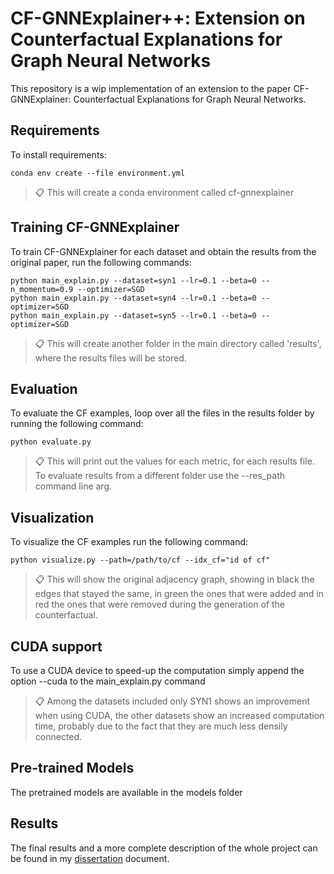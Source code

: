 # CF-GNNExplainer++: Extension on Counterfactual Explanations for Graph Neural Networks

This repository is a wip implementation of an extension to the paper CF-GNNExplainer: Counterfactual Explanations for Graph Neural Networks. 


## Requirements

To install requirements:

```setup
conda env create --file environment.yml
```

>📋 This will create a conda environment called cf-gnnexplainer


## Training CF-GNNExplainer

To train CF-GNNExplainer for each dataset and obtain the results from the original paper, run the following commands:

```train
python main_explain.py --dataset=syn1 --lr=0.1 --beta=0 --n_momentum=0.9 --optimizer=SGD
python main_explain.py --dataset=syn4 --lr=0.1 --beta=0 --optimizer=SGD
python main_explain.py --dataset=syn5 --lr=0.1 --beta=0 --optimizer=SGD
```

>📋  This will create another folder in the main directory called 'results', where the results files will be stored.


## Evaluation

To evaluate the CF examples, loop over all the files in the results folder by running the following command:

```eval
python evaluate.py
```
>📋  This will print out the values for each metric, for each results file. To evaluate results from a different folder use the --res_path command line arg.


## Visualization

To visualize the CF examples run the following command:

```eval
python visualize.py --path=/path/to/cf --idx_cf="id of cf"
```
>📋  This will show the original adjacency graph, showing in black the edges that stayed the same, in green the ones that were added and in red the ones that were removed during the generation of the counterfactual.


## CUDA support

To use a CUDA device to speed-up the computation simply append the option --cuda to the main_explain.py command

>📋  Among the datasets included only SYN1 shows an improvement when using CUDA, the other datasets show an increased computation time, probably due to the fact that they are much less densily connected.

## Pre-trained Models

The pretrained models are available in the models folder


## Results

The final results and a more complete description of the whole project can be found in my [dissertation](Dissertation.pdf) document.
